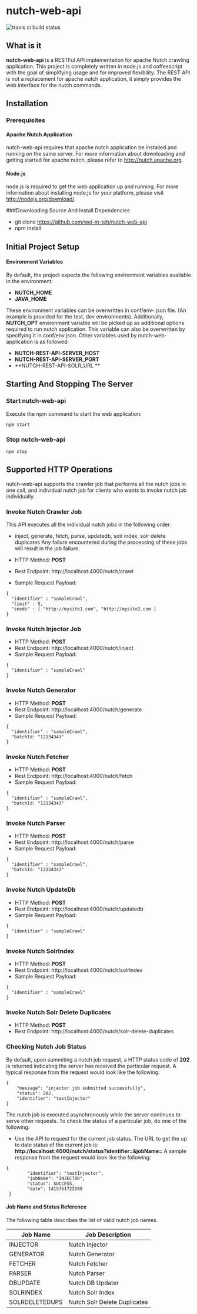 # nutch-web-api 
![travis ci build status](https://travis-ci.org/wei-m-teh/nutch-web-api.svg?branch=master)

## What is it
**nutch-web-api** is a RESTFul API implementation for apache Nutch crawling application. 
This project is completely written in node.js and coffeescript with the goal of simplifying usage and for improved flexibility. The REST API is not a replacement for apache nutch application, it simply provides the web interface for the nutch commands.

## Installation
### Prerequisites
#### Apache Nutch Application
nutch-web-api requires that apache nutch application be installed and running on the same server. For more information about downloading and getting started for apache nutch, please refer to http://nutch.apache.org. 

#### Node.js
node.js is required to get the web application up and running. For more information about installing node.js for your platform, please visit http://nodejs.org/download/.

###Downloading Source And Install Dependencies
- git clone https://github.com/wei-m-teh/nutch-web-api
- npm install

## Initial Project Setup
#### Environment Variables
By default, the project expects the following environment variables available in the environment:
 
- **NUTCH_HOME**
- **JAVA_HOME** 

These environment variables can be overwritten in conf/env-<environment>.json file. (An example is provided for the test, dev environments). 
Additionally, **NUTCH_OPT** environment variable will be picked up as additional options required to run nutch application. This variable can also be overwritten by specifying it in conf/env.json. Other variables used by nutch-web-application is as followed:

- **NUTCH-REST-API-SERVER_HOST**
- **NUTCH-REST-API-SERVER_PORT**
- **NUTCH-REST-API-SOLR_URL **

## Starting And Stopping The Server
### Start nutch-web-api
Execute the npm command to start the web application:

```npm start```

### Stop nutch-web-api
```npm stop```

## Supported HTTP Operations
nutch-web-api supports the crawler job that performs all the nutch jobs in one call, and individual nutch job for clients who wants to invoke nutch job individually.

### Invoke Nutch Crawler Job
This API executes all the individual nutch jobs in the following order:
- inject, generate, fetch, parse, updatedb, solr index, solr delete duplicates
Any failure encountered during the processing of these jobs will result in the job failure.

- HTTP Method: **POST** 
- Rest Endpoint: http://localhost:4000/nutch/crawl
- Sample Request Payload:
```
{
  "identifier" : "sampleCrawl", 
  "limit" : 5,
  "seeds" : [ "http://mysite1.com", "http://mysite2.com ]
}
```

### Invoke Nutch Injector Job
- HTTP Method: **POST** 
- Rest Endpoint: http://localhost:4000/nutch/inject
- Sample Request Payload:
```
{
  "identifier" : "sampleCrawl"
}
```

### Invoke Nutch Generator
- HTTP Method: **POST** 
- Rest Endpoint: http://localhost:4000/nutch/generate
- Sample Request Payload:
```
{
  "identifier" : "sampleCrawl",
  "batchId: "12134343"
}
```

### Invoke Nutch Fetcher
- HTTP Method: **POST** 
- Rest Endpoint: http://localhost:4000/nutch/fetch
- Sample Request Payload:
```
{
  "identifier" : "sampleCrawl",
  "batchId: "12134343"
}
```

### Invoke Nutch Parser
- HTTP Method: **POST** 
- Rest Endpoint: http://localhost:4000/nutch/parse
- Sample Request Payload:
```
{
  "identifier" : "sampleCrawl",
  "batchId: "12134343"
}
```

### Invoke Nutch UpdateDb
- HTTP Method: **POST** 
- Rest Endpoint: http://localhost:4000/nutch/updatedb
- Sample Request Payload:
```
{
  "identifier" : "sampleCrawl"
}
```

### Invoke Nutch SolrIndex
- HTTP Method: **POST** 
- Rest Endpoint: http://localhost:4000/nutch/solrIndex
- Sample Request Payload:
```
{
  "identifier" : "sampleCrawl"
}
```

### Invoke Nutch Solr Delete Duplicates
- HTTP Method: **POST** 
- Rest Endpoint: http://localhost:4000/nutch/solr-delete-duplicates

### Checking Nutch Job Status
By default, upon summiting a nutch job request, a HTTP status code of **202** is returned  indicating the server has received the particular request. A typical response from the request would look like the following:

```
{
    "message": "injector job submitted successfully",
    "status": 202,
    "identifier": "testInjector"
}
``` 

The nutch job is executed asynchronously while the server continues to serve other requests. To check the status of a particular job, do one of the following:

- Use the API to request for the current job status. The URL to get the up to date status of the current job is:
**http://localhost:4000/nutch/status?identifier=<the identifier for the job>&jobName=<the job name>**
A sample response from the request would look like the following:

```
{
        "identifier": "testInjector",
        "jobName": "INJECTOR",
        "status": SUCCESS,
        "date": 1415761722588
 }
```

#### Job Name and Status Reference ####
The following table describes the list of valid nutch job names.

| Job Name  | Job Description |
| ------------- | ------------- |
| INJECTOR | Nutch Injector |
| GENERATOR  | Nutch Generator |
| FETCHER | Nutch Fetcher |
| PARSER | Nutch Parser |
| DBUPDATE | Nutch DB Updater |
| SOLRINDEX | Nutch Solr Index |
| SOLRDELETEDUPS | Nutch Solr Delete Duplicates |
